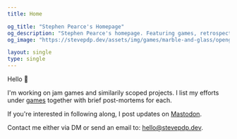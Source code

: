 ```yaml
---
title: Home

og_title: "Stephen Pearce's Homepage"
og_description: "Stephen Pearce's homepage. Featuring games, retrospectives and a blog."
og_image: "https://stevepdp.dev/assets/img/games/marble-and-glass/opengraph.png"

layout: single
type: single
---
```


Hello 👋

I'm working on jam games and similarily scoped projects. I list my efforts under <a href="/games.html" title="Click for a list of my games">games</a> together with brief post-mortems for each.

If you&apos;re interested in following along, I post updates on <a href="https://peoplemaking.games/@stevepdp" rel="me noopener noreferrer" target="_blank">Mastodon</a>.

Contact me either via DM or send an email to: <a href="mailto:hello@stevepdp.dev">hello@stevepdp.dev</a>.
